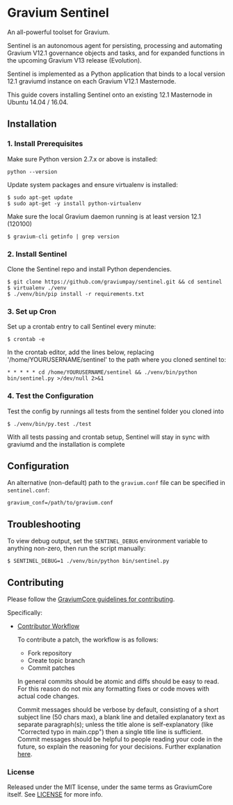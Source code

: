 # Gravium Sentinel

An all-powerful toolset for Gravium.

Sentinel is an autonomous agent for persisting, processing and automating Gravium V12.1 governance objects and tasks, and for expanded functions in the upcoming Gravium V13 release (Evolution).

Sentinel is implemented as a Python application that binds to a local version 12.1 graviumd instance on each Gravium V12.1 Masternode.

This guide covers installing Sentinel onto an existing 12.1 Masternode in Ubuntu 14.04 / 16.04.

## Installation

### 1. Install Prerequisites

Make sure Python version 2.7.x or above is installed:

    python --version

Update system packages and ensure virtualenv is installed:

    $ sudo apt-get update
    $ sudo apt-get -y install python-virtualenv

Make sure the local Gravium daemon running is at least version 12.1 (120100)

    $ gravium-cli getinfo | grep version

### 2. Install Sentinel

Clone the Sentinel repo and install Python dependencies.

    $ git clone https://github.com/graviumpay/sentinel.git && cd sentinel
    $ virtualenv ./venv
    $ ./venv/bin/pip install -r requirements.txt

### 3. Set up Cron

Set up a crontab entry to call Sentinel every minute:

    $ crontab -e

In the crontab editor, add the lines below, replacing '/home/YOURUSERNAME/sentinel' to the path where you cloned sentinel to:

    * * * * * cd /home/YOURUSERNAME/sentinel && ./venv/bin/python bin/sentinel.py >/dev/null 2>&1

### 4. Test the Configuration

Test the config by runnings all tests from the sentinel folder you cloned into

    $ ./venv/bin/py.test ./test

With all tests passing and crontab setup, Sentinel will stay in sync with graviumd and the installation is complete

## Configuration

An alternative (non-default) path to the `gravium.conf` file can be specified in `sentinel.conf`:

    gravium_conf=/path/to/gravium.conf

## Troubleshooting

To view debug output, set the `SENTINEL_DEBUG` environment variable to anything non-zero, then run the script manually:

    $ SENTINEL_DEBUG=1 ./venv/bin/python bin/sentinel.py

## Contributing

Please follow the [GraviumCore guidelines for contributing](https://github.com/graviumpay/gravium/blob/v0.12.1.x/CONTRIBUTING.md).

Specifically:

* [Contributor Workflow](https://github.com/graviumpay/gravium/blob/v0.12.1.x/CONTRIBUTING.md#contributor-workflow)

    To contribute a patch, the workflow is as follows:

    * Fork repository
    * Create topic branch
    * Commit patches

    In general commits should be atomic and diffs should be easy to read. For this reason do not mix any formatting fixes or code moves with actual code changes.

    Commit messages should be verbose by default, consisting of a short subject line (50 chars max), a blank line and detailed explanatory text as separate paragraph(s); unless the title alone is self-explanatory (like "Corrected typo in main.cpp") then a single title line is sufficient. Commit messages should be helpful to people reading your code in the future, so explain the reasoning for your decisions. Further explanation [here](http://chris.beams.io/posts/git-commit/).

### License

Released under the MIT license, under the same terms as GraviumCore itself. See [LICENSE](LICENSE) for more info.
